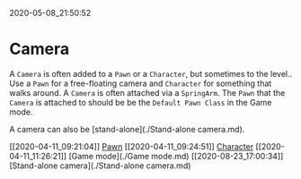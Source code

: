 2020-05-08_21:50:52

# Camera

A `Camera` is often added to a `Pawn` or a `Character`, but sometimes to the level..
Use a `Pawn` for a free-floating camera and `Character` for something that walks around.
A `Camera` is often attached via a `SpringArm`.
The `Pawn` that the `Camera` is attached to should be be the `Default Pawn Class` in the Game mode.

A camera can also be [stand-alone](./Stand-alone camera.md).



[[2020-04-11_09:21:04]] [Pawn](./Pawn.md)
[[2020-04-11_09:24:51]] [Character](./Character.md)
[[2020-04-11_11:26:21]] [Game mode](./Game mode.md)
[[2020-08-23_17:00:34]] [Stand-alone camera](./Stand-alone camera.md)